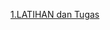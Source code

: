 [1.LATIHAN dan Tugas](https://github.com/Afifa9/tekn-cloud-computing/blob/21de60d4ff0c7b2c0420808fcbac56b866ab35cd/minggu-12/Latihan%20dan%20Tugas.md)
